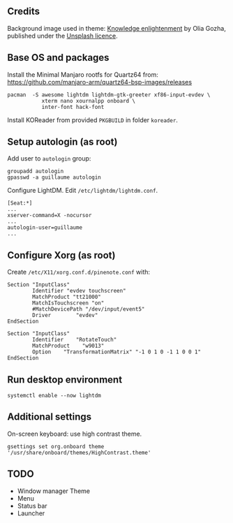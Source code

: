
Credits
-------

Background image used in theme: [Knowledge enlightenment](https://unsplash.com/photos/J4kK8b9Fgj8)
by Olia Gozha, published under the [Unsplash licence](https://unsplash.com/license).

Base OS and packages
--------------------

Install the Minimal Manjaro rootfs for Quartz64 from:
https://github.com/manjaro-arm/quartz64-bsp-images/releases

```
pacman  -S awesome lightdm lightdm-gtk-greeter xf86-input-evdev \
           xterm nano xournalpp onboard \
           inter-font hack-font
```

Install KOReader from provided `PKGBUILD` in folder `koreader`.

Setup autologin (as root)
-------------------------

Add user to `autologin` group:

```
groupadd autologin
gpasswd -a guillaume autologin
```

Configure LightDM. Edit `/etc/lightdm/lightdm.conf`.

```
[Seat:*]
...
xserver-command=X -nocursor
...
autologin-user=guillaume
...
```

Configure Xorg (as root)
------------------------

Create `/etc/X11/xorg.conf.d/pinenote.conf` with:

```
Section "InputClass"
        Identifier "evdev touchscreen"
        MatchProduct "tt21000"
        MatchIsTouchscreen "on"
        #MatchDevicePath "/dev/input/event5"
        Driver        "evdev"
EndSection

Section "InputClass"
        Identifier    "RotateTouch"
        MatchProduct    "w9013"
        Option    "TransformationMatrix" "-1 0 1 0 -1 1 0 0 1"
EndSection
```

Run desktop environment
-----------------------

```
systemctl enable --now lightdm
```

Additional settings
-------------------

On-screen keyboard: use high contrast theme.

```
gsettings set org.onboard theme '/usr/share/onboard/themes/HighContrast.theme'
```

TODO
----

* Window manager Theme
* Menu
* Status bar
* Launcher
